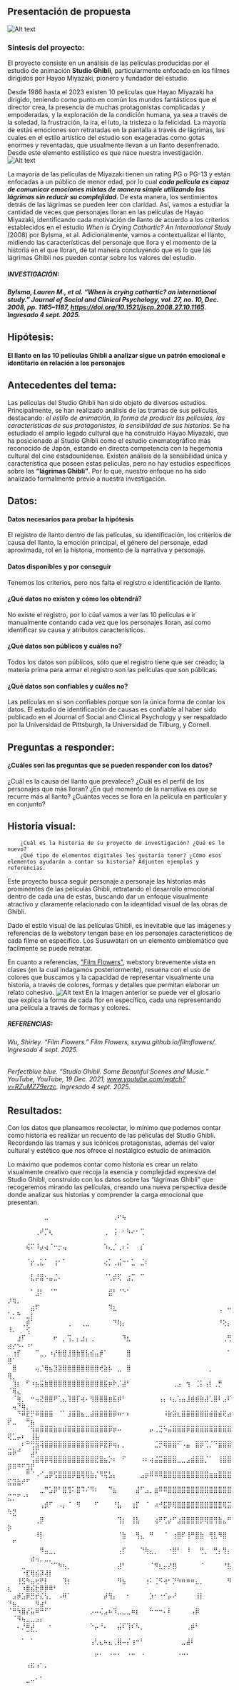 
  ## Presentación de propuesta 
![Alt text](/images/fan-art-ghibli-18.jpg)
  ### Síntesis del proyecto:
El proyecto consiste en un análisis de las películas producidas por el estudio de animación **Studio Ghibli**, particularmente enfocado en los filmes dirigidos por Hayao Miyazaki, pionero y fundador del estudio. 

Desde 1986 hasta el 2023 existen 10 películas que Hayao Miyazaki ha dirigido, teniendo como punto en común los mundos fantásticos que el director crea, la presencia de muchas protagonistas complicadas y empoderadas, y la exploración de la condición humana, ya sea a través de la soledad, la frustración, la ira, el luto, la tristeza o la felicidad. La mayoría de estas emociones son retratadas en la pantalla a través de lágrimas, las cuales en el estilo artístico del estudio son exageradas como gotas enormes y reventadas, que usualmente llevan a un llanto desenfrenado. Desde este elemento estilístico es que nace nuestra investigación. 
![Alt text](/images/tears.jpg)


La mayoría de las películas de Miyazaki tienen un rating PG o PG-13 y están enfocadas a un público de menor edad, por lo cual ***cada película es capaz de comunicar emociones mixtas de manera simple utilizando las lágrimas sin reducir su complejidad***. De esta manera, los sentimientos detrás de las lágrimas se pueden leer con claridad. 
Así, vamos a estudiar la cantidad de veces que personajes lloran en las películas de Hayao Miyazaki, identificando cada motivación de llanto de acuerdo a los criterios establecidos en el estudio *When is Crying Cathartic? An International Study* (2008) por Bylsma, et al. Adicionalmente, vamos a contextualizar el llanto, midiendo las características del personaje que llora y el momento de la historia en el que lloran, de tal manera concluyendo que es lo que las lágrimas Ghibli nos pueden contar sobre los valores del estudio.  

##### INVESTIGACIÓN: 
##### Bylsma, Lauren M., et al. “When is crying cathartic? an international study.” Journal of Social and Clinical Psychology, vol. 27, no. 10, Dec. 2008, pp. 1165–1187, https://doi.org/10.1521/jscp.2008.27.10.1165. Ingresado 4 sept. 2025. 

## Hipótesis:
#### El llanto en las 10 películas Ghibli a analizar sigue un patrón emocional e identitario en relación a los personajes

## Antecedentes del tema:
Las películas del Studio Ghibli han sido objeto de diversos estudios. Principalmente, se han realizado análisis de las tramas de sus películas, destacando: *el estilo de animación, la forma de producir las películas, las características de sus protagonistas, la sensibilidad de sus historias*.
Se ha estudiado el amplio legado cultural que ha construido Hayao Miyazaki, que ha posicionado al Studio Ghibli como el estudio cinematográfico más reconocido de Japón, estando en directa competencia con la hegemonía cultural del cine estadounidense.
Existen análisis de la sensibilidad única y característica que poseen estas películas, pero no hay estudios específicos sobre las **“lágrimas Ghibli"**. Por lo que, nuestro enfoque no ha sido analizado formalmente previo a nuestra investigación.
    
## Datos:
#### Datos necesarios para probar la hipótesis
El registro de llanto dentro de las películas, su identificación, los criterios de causa del llanto, la emoción principal, el género del personaje, edad aproximada, rol en la historia, momento de la narrativa y personaje. 
#### Datos disponibles y por conseguir 
Tenemos los criterios, pero nos falta el registro e identificación de llanto.  
#### ¿Qué datos no existen y cómo los obtendrá?
No existe el registro, por lo cúal vamos a ver las 10 películas e ir manualmente contando cada vez que los personajes lloran, así como identificar su causa y atributos característicos. 
#### ¿Qué datos son públicos y cuáles no?
Todos los datos son públicos, sólo que el registro tiene que ser creado; la materia prima para armar el registro son las películas que son públicas. 
#### ¿Qué datos son confiables y cuáles no?
Las películas en sí son confiables porque son la única forma de contar los datos. El estudio de identificación de causas es confiable al haber sido publicado en el Journal of Social and Clinical Psychology  y ser respaldado por la Universidad de Pittsburgh, la Universidad de Tilburg, y Cornell. 

## Preguntas a responder:
#### ¿Cuáles son las preguntas que se pueden responder con los datos?
¿Cuál es la causa del llanto que prevalece? 
¿Cuál es el perfil de los personajes que más lloran? 
¿En qué momento de la narrativa es que se recurre más al llanto?
¿Cuántas veces se llora en la película en particular y en conjunto?  
## Historia visual:
        ¿Cuál es la historia de su proyecto de investigación? ¿Qué es lo nuevo?
        ¿Qué tipo de elementos digitales les gustaría tener? ¿Cómo esos elementos ayudarán a contar su historia? Adjunten ejemplos y referencias.
Este proyecto busca seguir personaje a personaje las historias más prominentes de las películas Ghibli, retratando el desarrollo emocional dentro de cada una de estas, buscando dar un enfoque visualmente atractivo y claramente relacionado con la ideantidad visual de las obras de Ghibli.

Dado el estilo visual de las películas Ghibli, es inevitable que las imágenes y referencias de la webstory tengan base en los personajes característicos de cada filme en específico. Los Susuwatari on un elemento emblemático que facilmente se puede retratar.

En cuanto a referencias, ["Film Flowers"](https://sxywu.github.io/filmflowers/), webstory brevemente vista en clases (en la cual indagamos posteriormente), resuena con el uso de colores que buscamos y la capacidad de representar visualmente una historia, a través de colores, formas y detalles que permitan elaborar un relato cohesivo. 
![Alt text](/images/film-flowers-explanation.png)
En la imagen anterior se puede ver el glosario que explica la forma de cada flor en específico, cada una representando una película a través de formas y colores. 

##### REFERENCIAS: 
######  Wu, Shirley. “Film Flowers.” Film Flowers, sxywu.github.io/filmflowers/. Ingresado 4 sept. 2025.
###### Perfectblue blue. “Studio Ghibli. Some Beautiful Scenes and Music.” YouTube, YouTube, 19 Dec. 2021, www.youtube.com/watch?v=RZuMZ79erzc. Ingresado 4 sept. 2025.

## Resultados:

Con los datos que planeamos recolectar, lo mínimo que podemos contar como historia es realizar un recuento de las películas del Studio Ghibli. Recordando las tramas y sus icónicos protagonistas, además del valor cultural y estético que nos ofrece el nostálgico estudio de animación.

Lo máximo que podemos contar como historia es crear un relato visualmente creativo que recoja la esencia y complejidad expresiva del Studio Ghibli, construido con los datos sobre las “lágrimas Ghibli” que recogeremos mirando las películas, creando una nueva perspectiva desde donde analizar sus historias y comprender la carga emocional que presentan.

⠀⠀⠀⠀⠀⠀⠀⠀⣀⠀⠀⠀⠀⠀⠀⠀⠀⠀⠀⠀⠀⠀⠀⢀⠖⢦⠀⠀⠀⠀⠀⠀⠀⠀⠀⠀⠀⠀⠀⠀⠀⠀⠀⠀⠀⠀⠀⠀⠀⠀⠀⠀⠀⠀⠀⠀⠀⠀⠀⠀
⠀⠀⠀⠀⠀⠀⢀⠞⡉⢆⠀⠀⠀⠀⠀⠀⠀⠀⠀⠀⠀⢀⠀⢨⠀⠂⠳⠔⠂⢉⠀⠀⠀⠀⠀⠀⠀⠀⠀⠀⠀⠀⠀⠀⠀⠀⠀⠀⠀⠀⠀⠀⠀⠀⠀⠀⠀⠀⠀⠀
⠀⠀⠀⠀⢮⠍⠸⡴⢴⠈⠒⡒⢤⠀⠀⠀⠀⠀⠀⠀⠀⠱⢄⡈⢀⠆⠅⠀⠀⡎⠀⠀⠀⠀⠀⠀⠀⠀⠀⠀⠀⠀⠀⠀⠀⠀⠀⠀⠀⠀⠀⠀⠀⠀⠀⠀⠀⠀⠀⠀
⠀⠀⠀⠀⠈⡖⢀⣅⠁⠀⢰⠂⠁⠀⠀⠀⠀⠀⠀⠀⠀⢔⡁⢀⣬⠒⠂⣁⠀⣈⠆⠀⠀⠀⠀⠀⠀⠀⠀⠀⠀⠀⠀⠀⠀⠀⠀⠀⠀⠀⠀⠀⠀⠀⠀⠀⠀⠀⠀⠀
⠀⠀⠀⠀⠀⣇⡼⣿⠢⣤⣈⠄⠀⠀⠀⠀⠀⠀⠀⠀⠀⠈⢁⡾⢏⠀⣰⡉⠀⠉⠀⠀⠀⠀⠀⠀⠀⠀⠀⠀⠀⠀⠀⠀⠀⠀⠀⠀⠀⠀⠀⠀⠀⠀⠀⠀⠀⠀⠀⠀
⠀⠀⠀⠀⠀⠁⣸⠇⠀⠈⠉⠀⠀⠀⠀⠀⠀⠀⠀⠀⠀⠀⣾⠃⠈⠑⠁⠀⠀⠀⠀⠀⠀⠀⠀⠀⠀⠀⠀⠀⠀⠀⠀⠀⠀⠀⠀⠀⠀⡰⢶⡀⠀⠀⠀⠀⠀⠀⠀⠀
⠀⠀⠀⠀⠀⣴⠏⠀⠀⠀⠀⠀⠀⠀⠀⠀⠀⠀⠀⠀⠀⠀⠹⣆⠀⠀⠀⠀⠀⠀⠀⠀⠀⠀⠀⠀⠀⠀⠀⠀⠀⠀⠀⠀⠀⠀⢀⠀⠤⢁⡂⠓⠀⣀⡆⠀⠀⠀⠀⠀
⠀⠀⠀⢀⡾⠁⠀⠀⠀⠀⠀⠀⠀⢀⠀⠀⢀⣀⠀⠀⠀⠀⠀⠙⢷⡄⠀⠀⠀⠀⠀⠀⠀⠀⠀⠀⠀⠀⠀⠀⠀⠀⠀⠀⠀⠀⠘⢕⡄⠸⠄⠀⠀⢪⠀⠀⠀⠀⠀⠀
⠀⠀⣰⠏⠀⠀⠀⠀⠀⠀⠖⠀⡀⢩⡀⡄⣰⡄⢀⠀⠀⠀⠀⠀⠀⠹⣆⠀⠀⠀⠀⠀⠀⠀⠀⠀⠀⠀⠀⠀⠀⠀⠀⠀⠀⠀⠀⢀⢛⣴⡔⠢⠄⠰⠂⠀⠀⠀⠀⠀
⠀⢰⡏⠀⠀⠀⠉⣀⡀⠰⡜⣷⣿⣸⣿⣷⣿⣧⣮⣤⡾⠁⠀⠀⠀⠀⣿⠀⠀⠀⠀⠀⠀⠀⠀⠀⠀⠀⠀⠀⠀⠀⠀⠀⠀⠀⠀⠀⠁⣿⠁⠀⠀⠀⠀⠀⠀⠀⠀⠀
⠀⣿⠀⠀⠀⠀⢤⡈⢿⣦⣹⣽⣿⣿⣿⣿⣿⣿⣿⣿⢞⣵⡧⠀⣀⠀⣿⠀⠀⠀⠀⠀⠀⠀⠀⠀⠀⠀⠀⠀⠀⠀⠀⠀⡀⠀⠀⠀⠀⢿⡀⠀⠀⠀⠀⠀⠀⠀⠀⠀
⠀⢹⡆⠀⠋⠰⣦⣭⣷⣿⣿⣿⣿⣿⣿⣿⣿⣿⣿⣿⣿⣯⡶⠗⡈⣼⠃⠀⠀⠀⠀⠀⠀⠀⠀⠀⢀⣠⠀⢲⠀⢈⡅⢠⡇⢀⡛⠀⠀⠈⢿⣄⠀⠀⠀⠀⠀⠀⠀⠀
⠀⠈⢷⡀⠀⠒⢤⣝⣿⣿⠟⢁⣄⢹⣿⡏⢴⠄⢻⣿⣿⣿⣶⣯⡾⠃⠀⠀⠀⠀⠀⠀⠀⢠⡄⠰⣄⢡⣤⣸⣾⣾⣷⣼⢁⣿⠇⣠⠏⠀⢤⠙⢷⡀⠀⠀⠀⠀⠀⠀
⠀⠀⠙⠿⣟⡛⠿⣿⣿⣿⠀⠈⠁⣸⣿⣿⣦⣀⣼⣿⣿⣿⣿⡿⠶⠂⠆⠀⠀⠀⠀⠀⠀⠀⠸⣷⣽⣆⣿⣿⣿⣿⣿⣿⣾⣿⣾⢟⣴⡟⣀⠀⠀⠛⣦⠀⠀⠀⠀⠀
⠀⠀⠀⠀⠈⢻⣶⣿⣿⣿⣷⣶⣾⣿⣿⣿⣿⣿⣿⣿⣿⣿⡿⡶⠤⠀⠀⠀⠀⠀⠀⡤⢀⣙⠳⣬⣿⣿⣿⡿⣿⣿⣿⣿⣿⣿⣿⣿⣿⢟⣁⡤⠆⠀⢸⣧⠀⠀⠀⠀
⠀⠀⠀⠆⠛⢛⣻⢽⣿⣿⣿⣿⣿⣿⣿⣿⣿⣿⣿⣿⡿⣟⡿⢶⡄⡀⠀⠀⠀⠀⠀⠀⣈⡛⢿⣿⣿⠋⠠⣤⠀⣿⡿⢉⡈⠙⣿⣿⣿⣭⡷⠚⠀⠀⣸⠏⠀⠀⠀⠀
⠀⠀⠀⠀⠀⢩⣾⢿⡿⢿⣿⣿⣿⣿⣿⣿⣿⣿⣿⣟⣿⣦⡑⠆⠀⠋⠀⠀⠀⠰⠆⢴⣬⣭⣿⣿⣿⣀⣀⣠⣾⣿⣿⡈⠁⠀⢸⣿⣿⡿⠿⠛⠋⣹⡟⠀⠀⠀⠀⠀
⠀⠀⠀⠀⠛⠈⠠⠊⣠⡿⢫⣿⣿⣿⡿⣿⢿⢿⣷⡌⠻⢯⣣⡄⠀⠀⠀⠀⠀⣠⡶⠿⠿⠿⣿⣿⣿⣿⣿⣿⣿⣿⣿⣿⣶⣶⣿⣿⣿⣯⣽⣷⠞⠋⠀⠀⠀⠀⠀⠀
⠀⠀⠀⠀⠀⠀⠀⣀⠛⣡⡿⠃⣿⢻⠅⣿⠹⠌⠻⠆⠀⠀⠙⣦⠀⠀⠀⠀⣼⠋⣠⡀⣶⠿⠿⣿⣿⣿⣿⣿⣿⣿⣿⣿⣿⣿⣿⣿⣿⣍⡉⠋⠐⠃⠀⠀⠀⠀⠀⠀
⠀⠀⠀⠀⠀⠀⠀⢠⡾⠋⠀⠠⡄⠈⠀⠻⠀⠀⠀⠋⠀⠀⠀⠘⣧⠀⠀⢰⡏⠀⠈⠀⠴⠚⣯⡿⢿⣿⣿⣿⣿⣿⣿⣿⣿⣿⣿⢿⣭⠳⣝⠀⠀⠀⠀⠀⠀⠀⠀⠀
⠀⠀⠀⠀⠀⠀⢀⡿⠀⠀⠀⠀⠀⠀⠀⠀⠀⠀⠀⠀⠀⠀⠀⠀⢹⡆⠀⢸⣧⠀⠀⠀⢴⠟⢋⡴⠋⣰⣿⣿⣿⣿⡿⢿⣿⢻⣷⣄⠛⡷⠀⠀⠀⠀⠀⠀⠀⠀⠀⠀
⠀⠀⠀⠀⠀⠀⠸⡇⠀⠀⠀⠀⠀⠀⠀⠀⠀⠀⠀⠀⠀⠀⠀⠀⠈⣷⠀⠀⢻⣄⠀⠛⠀⠀⠈⠀⢰⣿⠏⢸⠛⣿⣷⠀⢻⣇⠻⣿⠀⠀⠋⠀⠀⠀⠀⠀⠀⠀⠀⠀
⠀⠀⠀⠀⠀⠀⠀⠻⣤⣀⡀⠀⠀⠀⠀⠀⠀⠀⠀⠀⠀⠀⠀⠀⢠⡏⠀⠀⠀⠙⢷⣄⡀⠀⠀⠐⣿⠃⠀⠸⠀⠀⢛⡀⠀⢛⡄⢻⡄⠀⠀⠀⠀⠀⣴⢤⡀⣀⡀⠀
⠀⠀⠀⣀⠀⠀⠀⠀⠀⠈⠉⠳⢦⡀⠀⠀⠀⠀⠀⠀⠀⠀⠀⠀⣼⠃⠀⠀⠀⠀⠀⠈⠻⣆⡤⡜⣿⠀⠀⠀⠀⠀⠈⠀⠀⠀⠀⠘⣧⠀⠀⠀⠐⣏⢿⣮⡽⢼⡇⠀
⠀⠀⢸⣫⠳⣤⢖⠟⡇⠀⠀⠀⢹⡆⠀⠀⠀⠀⠀⠀⠀⠀⠀⠀⠻⣦⠀⠀⠀⠀⢰⠅⢈⠫⢴⠂⡙⠳⠶⠶⠶⣄⡀⠀⠀⠀⠀⠀⠻⣆⠀⠀⠰⣿⣮⣗⡿⡿⠿⠃
⠀⣠⡾⣡⡿⣛⡞⣌⢣⡀⠀⠠⠿⠁⠀⠀⠀⠀⠀⠀⠀⡼⢻⡄⠀⠀⠂⠀⠀⠀⠀⡱⠂⠐⠊⡤⠜⠀⠀⠀⠀⢸⡇⠀⠀⠀⠀⠀⠀⠙⣦⡀⠀⠀⠀⠻⣴⠃⠀⠀
⠈⠛⠳⣿⡜⣥⠿⠛⠋⠁⠀⠀⠀⠀⠀⠀⠀⠀⡠⠤⢌⣠⠦⠹⣀⣀⣀⠶⡆⠀⠀⠓⠒⠒⠄⠇⠀⠀⠀⠀⢠⡿⠀⠀⠀⠀⠀⠀⠀⠀⠈⠻⢦⣀⣀⣠⡄⠀⠀⠀
⠀⠀⠄⡘⠿⡼⠀⠀⠀⠂⠀⠀⠀⠀⠀⠀⠀⠀⠑⡤⠘⠄⠀⠀⣬⠏⢹⠎⠣⡀⠀⠀⠀⠀⠀⠀⠀⠀⠀⢀⡾⠃⠀⠀⠀⠀⠀⠀⠀⠀⠀⠀⠀⠉⠉⠁⠀⠀⠀⠀
⠀⠀⠀⠁⠀⠁⠀⠀⠀⠀⠀⠀⠀⠀⠀⠀⠀⠀⢠⢃⣄⠦⣄⢀⣿⠤⡌⢰⠒⠃⠀⠀⠀⠀⠀⠀⠀⠀⣀⣼⠇⠀⠀⠀⠀⠀⠀⠀⠀⠀⠀⠀⠀⠀⠀⠀⠀⠀⠀⠀
⠀⠀⠀⠀⠀⠀⠀⠀⠀⠀⠀⠀⠀⠀⠀⠀⠀⠀⠀⠋⠁⠀⠈⠉⠁⠀⠈⠉⠀⠈⠀⠀⠀⠀⠀⠀⠀⠈⠉⠁⠀⠀⠀⠀⠀⠀⠀⠀⠀⠀⠀⠀⠀⢠⣖⢠⠂⡀⠀⠀
⠀⠀⠀⠀⠀⠀⠀⠀⠀⠀⠀⠀⠀⠀⠀⠀⠀⠀⠀⠀⠀⠀⠀⠀⠀⠀⠀⠀⠀⠀⠀⠀⠀⠀⠀⠀⠀⠀⠀⠀⠀⠀⠀⠀⠀⠀⠀⠀⠀⠀⠀⠀⠀⣀⠤⠂⠁⠀⠀⠀
